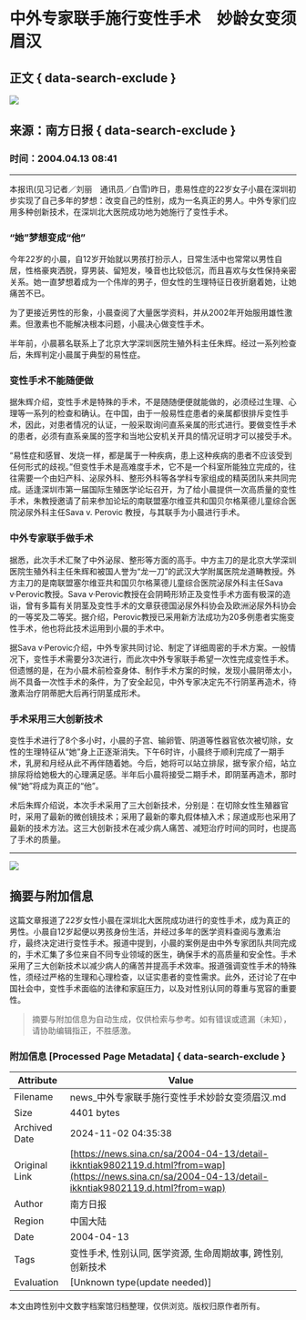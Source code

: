# 中外专家联手施行变性手术　妙龄女变须眉汉

## 正文 { data-search-exclude }


![](https://n.sinaimg.cn/sinacn/20170523/33f8-fyfkzhs9794054.jpg)

## 来源：南方日报 { data-search-exclude }

### 时间：2004.04.13 08:41

---

本报讯(见习记者／刘丽　通讯员／白雪)昨日，患易性症的22岁女子小晨在深圳初步实现了自己多年的梦想：改变自己的性别，成为一名真正的男人。中外专家们应用多种创新技术，在深圳北大医院成功地为她施行了变性手术。

### “她”梦想变成“他”

今年22岁的小晨，自12岁开始就以男孩打扮示人，日常生活中也常常以男性自居，性格豪爽洒脱，穿男装、留短发，嗓音也比较低沉，而且喜欢与女性保持亲密关系。她一直梦想着成为一个伟岸的男子，但女性的生理特征日夜折磨着她，让她痛苦不已。

为了更接近男性的形象，小晨查阅了大量医学资料，并从2002年开始服用雄性激素。但激素也不能解决根本问题，小晨决心做变性手术。

半年前，小晨慕名联系上了北京大学深圳医院生殖外科主任朱辉。经过一系列检查后，朱辉判定小晨属于典型的易性症。

### 变性手术不能随便做

据朱辉介绍，变性手术是特殊的手术，不是随随便便就能做的，必须经过生理、心理等一系列的检查和确认。在中国，由于一般易性症患者的亲属都很排斥变性手术，因此，对患者情况的认证，一般采取询问直系亲属的形式进行。要做变性手术的患者，必须有直系亲属的签字和当地公安机关开具的情况证明才可以接受手术。

“易性症和感冒、发烧一样，都是属于一种疾病，患上这种疾病的患者不应该受到任何形式的歧视。”但变性手术是高难度手术，它不是一个科室所能独立完成的，往往需要一个由妇产科、泌尿外科、整形外科等各学科专家组成的精英团队来共同完成。适逢深圳市第一届国际生殖医学论坛召开，为了给小晨提供一次高质量的变性手术，朱教授邀请了前来参加论坛的南联盟塞尔维亚共和国贝尔格莱德儿童综合医院泌尿外科主任Sava v. Perovic 教授，与其联手为小晨进行手术。

### 中外专家联手做手术

据悉，此次手术汇聚了中外泌尿、整形等方面的高手。中方主刀的是北京大学深圳医院生殖外科主任朱辉和被国人誉为“龙一刀”的武汉大学附属医院龙道畴教授。外方主刀的是南联盟塞尔维亚共和国贝尔格莱德儿童综合医院泌尿外科主任Sava v·Perovic教授。Sava v·Perovic教授在会阴畸形矫正及变性手术方面有极深的造诣，曾有多篇有关阴茎及变性手术的文章获德国泌尿外科协会及欧洲泌尿外科协会的一等奖及二等奖。据介绍，Perovic教授已采用新方法成功为20多例患者实施变性手术，他也将此技术运用到小晨的手术中。

据Sava v·Perovic介绍，中外专家共同讨论、制定了详细周密的手术方案。一般情况下，变性手术需要分3次进行，而此次中外专家联手希望一次性完成变性手术。但遗憾的是，在为小晨术前检查身体、制作手术方案的时候，发现小晨阴蒂太小，尚不具备一次性手术的条件，为了安全起见，中外专家决定先不行阴茎再造术，待激素治疗阴蒂肥大后再行阴茎成形术。

### 手术采用三大创新技术

变性手术进行了8个多小时，小晨的子宫、输卵管、阴道等性器官依次被切除，女性的生理特征从“她”身上正逐渐消失。下午6时许，小晨终于顺利完成了一期手术，乳房和月经从此不再伴随着她。今后，她将可以站立排尿，据专家介绍，站立排尿将给她极大的心理满足感。半年后小晨将接受二期手术，即阴茎再造术，那时候“她”将成为真正的“他”。

术后朱辉介绍说，本次手术采用了三大创新技术，分别是：在切除女性生殖器官时，采用了最新的微创镜技术；采用了最新的睾丸假体植入术；尿道成形也采用了最新的技术方法。这三大创新技术在减少病人痛苦、减短治疗时间的同时，也提高了手术的质量。

---

![](https://n.sinaimg.cn/default/2fb77759/20151125/320X320.png)
<!-- tcd_original_link https://news.sina.cn/sa/2004-04-13/detail-ikkntiak9802119.d.html?from=wap -->
## 摘要与附加信息

<!-- tcd_abstract -->
这篇文章报道了22岁女性小晨在深圳北大医院成功进行的变性手术，成为真正的男性。小晨自12岁起便以男孩身份生活，并经过多年的医学资料查阅与激素治疗，最终决定进行变性手术。报道中提到，小晨的案例是由中外专家团队共同完成的，手术汇集了多位来自不同专业领域的医生，确保手术的高质量和安全性。手术采用了三大创新技术以减少病人的痛苦并提高手术效率。报道强调变性手术的特殊性，须经过严格的生理和心理检查，以证实患者的变性需求。此外，还讨论了在中国社会中，变性手术面临的法律和家庭压力，以及对性别认同的尊重与宽容的重要性。
<!-- tcd_abstract_end -->

> 摘要与附加信息为自动生成，仅供检索与参考。如有错误或遗漏（未知），请协助编辑指正，不胜感激。

### 附加信息 [Processed Page Metadata] { data-search-exclude }

| Attribute       | Value                                  |
|-----------------|----------------------------------------|
| Filename        | news_中外专家联手施行变性手术妙龄女变须眉汉.md                             |
| Size            | 4401 bytes                           |
| Archived Date   | 2024-11-02 04:35:38                             |
| Original Link   | [https://news.sina.cn/sa/2004-04-13/detail-ikkntiak9802119.d.html?from=wap](https://news.sina.cn/sa/2004-04-13/detail-ikkntiak9802119.d.html?from=wap)                       |
| Author          | 南方日报                               |
| Region          | 中国大陆                               |
| Date            | 2004-04-13                                 |
| Tags            | 变性手术, 性别认同, 医学资源, 生命周期故事, 跨性别, 创新技术                                 |
| Evaluation            | [Unknown type(update needed)]                                 |
<!-- tcd_table_end -->

本文由跨性别中文数字档案馆归档整理，仅供浏览。版权归原作者所有。
